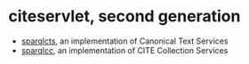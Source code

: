 # citeservlet, second generation


-  <a concordion:run="concordion" href="sparqlCts/SparqlCts.html">sparqlcts</a>, an implementation of Canonical Text Services
-  <a concordion:run="concordion" href="sparqlCc/SparqlCc.html">sparqlcc</a>, an implementation of CITE Collection Services

